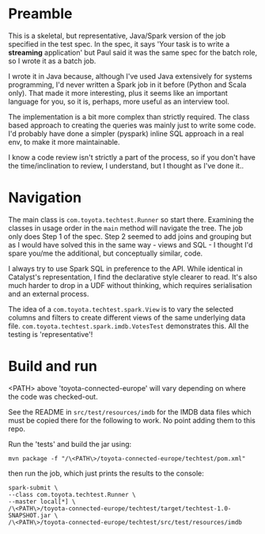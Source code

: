 # Preamble
    
This is a skeletal, but representative, Java/Spark version of the job specified in the test spec. In the spec, it says 'Your task is to write a **streaming** application' but Paul said it was the same spec for the batch role, so I wrote it as a batch job.

I wrote it in Java because, although I've used Java extensively for systems programming, I'd never written a Spark job in it before (Python and Scala only). That made it more interesting, plus it seems like an important language for you, so it is, perhaps, more useful as an interview tool.

The implementation is a bit more complex than strictly required. The class based approach to creating the queries was mainly just to write some code. I'd probably have done a simpler (pyspark) inline SQL approach in a real env, to make it more maintainable.

I know a code review isn't strictly a part of the process, so if you don't have the time/inclination to review, I understand, but I thought as I've done it.. 

# Navigation

The main class is `com.toyota.techtest.Runner` so start there. Examining the classes in usage order in the `main` method will navigate the tree. The job only does Step 1 of the spec. Step 2 seemed to add joins and grouping but as I would have solved this in the same way - views and SQL - I thought I'd spare you/me the additional, but conceptually similar, code.

I always try to use Spark SQL in preference to the API. While identical in Catalyst's representation, I find the declarative style clearer to read. It's also much harder to drop in a UDF without thinking, which requires serialisation and an external process.

The idea of a `com.toyota.techtest.spark.View` is to vary the selected columns and filters to create different views of the same underlying data file. `com.toyota.techtest.spark.imdb.VotesTest` demonstrates this. All the testing is 'representative'!

# Build and run 

\<PATH\> above 'toyota-connected-europe' will vary depending on where the code was checked-out.

See the README in `src/test/resources/imdb` for the IMDB data files which must be copied there for the following to work. No point adding them to this repo.

Run the 'tests' and build the jar using:

`mvn package -f "/\<PATH\>/toyota-connected-europe/techtest/pom.xml"`

then run the job, which just prints the results to the console:

```
spark-submit \
--class com.toyota.techtest.Runner \
--master local[*] \
/\<PATH\>/toyota-connected-europe/techtest/target/techtest-1.0-SNAPSHOT.jar \
/\<PATH\>/toyota-connected-europe/techtest/src/test/resources/imdb
```
